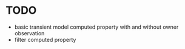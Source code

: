 # TODO

* basic transient model computed property with and without owner observation
* filter computed property
